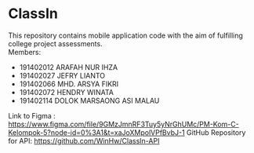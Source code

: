 # ClassIn
This repository contains mobile application code with the aim of fulfilling college project assessments.\
Members:
- 191402012 ARAFAH NUR IHZA
- 191402027 JEFRY LIANTO
- 191402066 MHD. ARSYA FIKRI
- 191402072 HENDRY WINATA
- 191402114 DOLOK MARSAONG ASI MALAU

Link to Figma : https://www.figma.com/file/9GMzJmnRF3Tuy5yNrGhUMc/PM-Kom-C-Kelompok-5?node-id=0%3A1&t=xaJoXMpolVPfBvbJ-1
GitHub Repository for API: https://github.com/WinHw/ClassIn-API